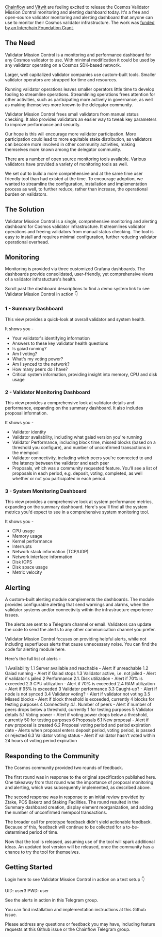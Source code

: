 [Chainflow](https://chainflow.io/staking) and [Vitwit](https://vitwit.com) are feeling excited to release the Cosmos Validator Mission Control monitoring and alerting dashboard today. It's a free and open-source validator monitoring and alerting dashboard that anyone can use to monitor their Cosmos validator infrastructure. The work was [funded by an Interchain Foundation Grant](https://chainflow.io/chainflow-receives-icf-validator-monitoring-and-alerting-grant/).

## The Need

Validator Mission Control is a monitoring and performance dashboard for any Cosmos validator to use. With minimal modification it could be used by any validator operating on a Cosmos SDK-based network.

Larger, well capitalized validator companies use custom-built tools. Smaller validator operators are strapped for time and resources.

Running validator operations leaves smaller operators little time to develop tooling to streamline operations. Streamlining operations frees attention for other activities, such as participating more actively in governance, as well as making themselves more known to the delegator community.

Validator Mission Control frees small validators from manual status checking. It also provides validators an easier way to tweak key parameters to improve performance and security.

Our hope is this will encourage more validator participation. More participation could lead to more equitable stake distribution, as validators can become more involved in other community activities, making themselves more known among the delegator community.

There are a number of open source monitoring tools available. Various validators have provided a variety of monitoring tools as well.

We set out to build a more comprehensive and at the same time user friendly tool than had existed at the time. To encourage adoption, we wanted to streamline the configuration, installation and implementation process as well, to further reduce, rather than increase, the operational burden on validators.

## The Solution

Validator Mission Control is a single, comprehensive monitoring and alerting dashboard for Cosmos validator infrastructure. It streamlines validator operations and freeing validators from manual status checking. The tool is easy to install and requires minimal configuration, further reducing validator operational overhead.

## Monitoring

Monitoring is provided via three customized Grafana dashboards.  The dashboards provide consolidated, user-friendly, yet comprehensive views of a validator infrastucture's health.

Scroll past the dashboard descriptions to find a demo system link to see Validator Mission Control in action 👇

### 1 - Summary Dashboard

This view provides a quick-look at overall validator and system health.

It shows you -

* Your validator's identifying information
* Answers to these key validator health questions  
* Is gaiad running?
* Am I voting?
* What's my voting power?
* Am I synced to the network?
* How many peers do I have?  
* Critical system information, providing insight into memory, CPU and disk usage

### 2 - Validator Monitoring Dashboard

This view provides a comprehensive look at validator details and performance, expanding on the summary dashboard. It also includes proposal information.

It shows you -

* Validator identity
* Validator availability, including what gaiad version you're running
* Validator Performance, including block time, missed blocks (based on a threshold you configure), and number of unconfirmed transactions in the mempool
* Validator connectivity, including which peers you're connected to and the latency between the validator and each peer
* Proposals, which was a community requested feature. You'll see a list of proposals in each period, e.g. deposit, voting, completed, as well whether or not you participated in each period.

### 3 - System Monitoring Dashboard

This view provides a comprehensive look at system performance metrics, expanding on the summary dashboard. Here's you'll find all the system metrics you'd expect to see in a comprehensive system monitoring tool.

It shows you -

* CPU usage
* Memory usage
* Kernel performance
* Interrupts
* Network stack information (TCP/UDP)
* Network interface information
* Disk IOPS
* Disk space usage
* Metric velocity

## Alerting

A custom-built alerting module complements the dashboards. The module provides configurable alerting that send warnings and alarms, when the validator systems and/or connectivity within the infrastructure experience issues.

The alerts are sent to a Telegram channel or email. Validators can update the code to send the alerts to any other communication channel you prefer.

Validator Mission Control focuses on providing helpful alerts, while not including superfluous alerts that cause unnecessary noise. You can find the code for alerting module here.

Here's the full list of alerts -

1 Availability
	1.1 Server available and reachable - Alert if unreachable
	1.2 Gaiad running - Alert if Gaiad stops
	1.3 Validator active, i.e. not jailed - Alert if validator's jailed
2 Performance
	2.1. Disk utilization - Alert if 70% is exceeded
	2.3 CPU utilization - Alert if 70% is exceeded
	2.4 RAM utilization - Alert if 95% is exceeded
3 Validator performance
	3.3 Caught-up? - Alert if node is not synced
	3.4 Validator voting? - Alert if validator not voting
	3.5 Missed blocks - Alert if block threshold is exceeded, currently 4 blocks for 		testing purposes
4 Connectivity
	4.1. Number of peers - Alert if number of peers drops below a threshold, currently 		1 for testing purposes
5 Validator details
	5.1 Voting power - Alert if voting power drops below a threshold, currently 50 for 		testing purposes
6 Proposals
	6.1 New proposal - Alert if new proposal is created
	6.2 Proposal voting period and period expiration date - Alerts when proposal 		enters deposit period, voting period, is passed or rejected
	6.3 Validator voting status - Alert if validator hasn't voted within 24 hours of 		voting period expiration
 
## Responding to the Community

The Cosmos community provided two rounds of feedback.

The first round was in response to the original specification published here. One takeaway from that round was the importance of proposal monitoring and alerting, which was subsequently implemented, as described above.

The second response was in response to an initial review provided by Ztake,  POS Bakerz and Staking Facilities. The round resulted in the Summary dashboard creation, display element reorganization, and adding the number of unconfirmed mempool transactions.

The broader call for prototype feedback didn't yield actionable feedback. Because of this, feedback will continue to be collected for a to-be-determined period of time.

Now that the tool is released, assuming use of the tool will spark additional ideas. An updated tool version will be released, once the community has a chance to try the tool for themselves.

## Getting Started

Login here to see Validator Mission Control in action on a test setup 👇

UID: user3
PWD: user

See the alerts in action in this Telegram group.

You can find installation and implementation instructions at this Github issue.

Please address any questions or feedback you may have, including feature requests at this Github issue or the Chainflow Telegram group.